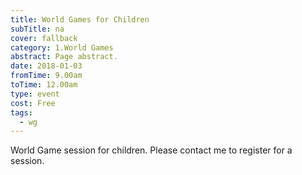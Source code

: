 ```yaml
---
title: World Games for Children
subTitle: na
cover: fallback
category: 1.World Games
abstract: Page abstract.
date: 2018-01-03
fromTime: 9.00am
toTime: 12.00am
type: event
cost: Free
tags:
  - wg
---
```


World Game session for children. Please contact me to register for a session.

